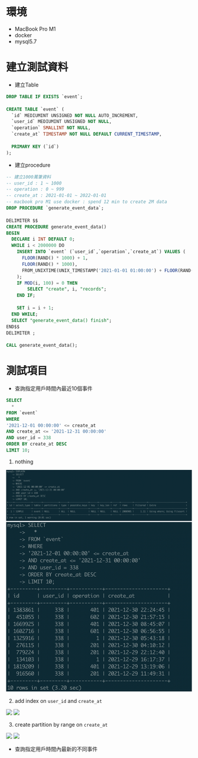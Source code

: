 # 環境
- MacBook Pro M1
- docker 
- mysql5.7

# 建立測試資料
- 建立Table
```SQL
DROP TABLE IF EXISTS `event`;

CREATE TABLE `event` (
  `id` MEDIUMINT UNSIGNED NOT NULL AUTO_INCREMENT,
  `user_id` MEDIUMINT UNSIGNED NOT NULL,
  `operation` SMALLINT NOT NULL,
  `create_at` TIMESTAMP NOT NULL DEFAULT CURRENT_TIMESTAMP,

  PRIMARY KEY (`id`)
);
```

- 建立procedure
```SQL
-- 建立1000萬筆資料
-- user_id : 1 ~ 1000
-- operation : 0 ~ 999
-- create_at : 2021-01-01 ~ 2022-01-01
-- macbook pro M1 use docker : spend 12 min to create 2M data
DROP PROCEDURE `generate_event_data`;

DELIMITER $$
CREATE PROCEDURE generate_event_data()
BEGIN
  DECLARE i INT DEFAULT 0;
  WHILE i < 2000000 DO
    INSERT INTO `event` (`user_id`,`operation`,`create_at`) VALUES (
      FLOOR(RAND() * 1000) + 1,
      FLOOR(RAND() * 1000),
      FROM_UNIXTIME(UNIX_TIMESTAMP('2021-01-01 01:00:00') + FLOOR(RAND() * 31536000))
    );
    IF MOD(i, 100) = 0 THEN 
        SELECT "create", i, "records";
    END IF;
    
    SET i = i + 1;
  END WHILE;
  SELECT "generate_event_data() finish";
END$$
DELIMITER ;

CALL generate_event_data();
```

# 測試項目
- 查詢指定用戶時間內最近10個事件

```SQL
SELECT
  *
FROM `event`
WHERE
'2021-12-01 00:00:00' <= create_at 
AND create_at <= '2021-12-31 00:00:00'
AND user_id = 338
ORDER BY create_at DESC
LIMIT 10;
```

1. nothing

![](task1-nothing-explain.png)
![](task1-nothing-execution.png)

2. add index on `user_id` and `create_at`

![](task1-index-explain.png)
![](task1-index-execution.png)

3. create partition by range on `create_at`

![](task1-partition-explain.png)
![](task1-partition-execution.png)

- 查詢指定用戶時間內最新的不同事件